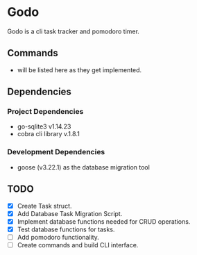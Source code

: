 # Godo

Godo is a cli task tracker and pomodoro timer.

## Commands

- will be listed here as they get implemented.

## Dependencies

### Project Dependencies

- go-sqlite3 v1.14.23
- cobra cli library v.1.8.1

### Development Dependencies

- goose (v3.22.1) as the database migration tool

## TODO

- [x] Create Task struct.
- [x] Add Database Task Migration Script.
- [x] Implement database functions needed for CRUD operations.
- [x] Test database functions for tasks.
- [ ] Add pomodoro functionality.
- [ ] Create commands and build CLI interface.
